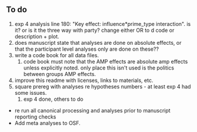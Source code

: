 ## To do

1. exp 4 analysis line 180: "Key effect: influence*prime_type interaction". is it? or is it the three way with party? change either OR to d code or description + plot.
2. does manuscript state that analyses are done on absolute effects, or that the participant level analyses only are done on these??
3. write a code book for all data files.
   1. code book must note that the AMP effects are absolute amp effects unless explicitly noted. only place this isn't used is the politics between groups AMP effects.
4. improve this readme with licenses, links to materials, etc.
5. square prereg with analyses re hypotheses numbers - at least exp 4 had some issues.
   1. exp 4 done, others to do

- re run all canonical processing and analyses prior to manuscript reporting checks
- Add meta analyses to OSF.